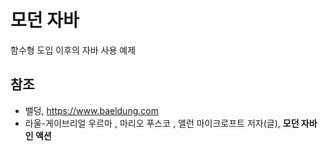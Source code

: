 # 모던 자바
함수형 도입 이후의 자바 사용 예제

## 참조
* 밸덩, https://www.baeldung.com
* 라울-게이브리얼 우르마 , 마리오 푸스코 , 앨런 마이크로프트 저자(글), **모던 자바 인 액션**
